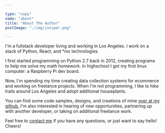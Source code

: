 ```yaml
---

type: "copy"
name: "about"
title: "About The Author"
postImage: "./img/juniper.png"

---
```


I'm a fullstack developer living and working in Los Angeles. I work on a stack of Python, React, and *nix technologies.

I first started programming on Python 2.7 back in 2012, creating programs to help me solve my math homework. In highschool I got my first linux computer: a Raspberry Pi dev board.

Now, I'm spending my time creating data collection systems for ecommerce and working on freelance projects. When I'm not programming, I like to hike trails around Los Angeles and adopt additional houseplants.

You can find some code samples, designs, and creations of mine [over at my github.](https://github.com/madelyneriksen/) I'm also interested in hearing of new opportunities, partnering up with another developer, or taking on additional freelance work.

Feel free to [contact me](/contact) if you have any questions, or just want to say hello! Cheers!
